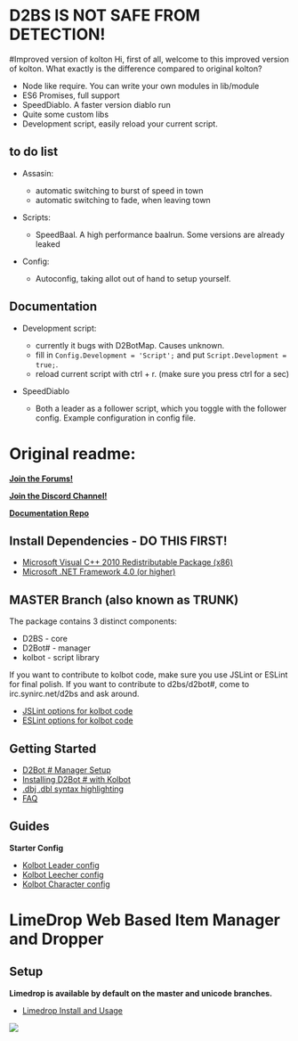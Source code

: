 # D2BS IS NOT SAFE FROM DETECTION!

#Improved version of kolton
Hi, first of all, welcome to this improved version of kolton. What exactly is the difference compared to original kolton?
- Node like require. You can write your own modules in lib/module
- ES6 Promises, full support
- SpeedDiablo. A faster version diablo run
- Quite some custom libs
- Development script, easily reload your current script.


## to do list
- Assasin:
    - automatic switching to burst of speed in town
    - automatic switching to fade, when leaving town 

- Scripts:
    - SpeedBaal. A high performance baalrun. Some versions are already leaked

- Config:
    - Autoconfig, taking allot out of hand to setup yourself. 

## Documentation
- Development script:
    - currently it bugs with D2BotMap. Causes unknown.
    - fill in `Config.Development = 'Script';` and put `Script.Development = true;`.
    - reload current script with ctrl + r. (make sure you press ctrl for a sec)

- SpeedDiablo
    - Both a leader as a follower script, which you toggle with the follower config. Example configuration in config file.
        
# Original readme:

[**Join the Forums!**](https://d2bot.discourse.group/)

[**Join the Discord Channel!**](https://discord.gg/FuBG8N2)

[**Documentation Repo**](https://github.com/blizzhackers/documentation)

## Install Dependencies - DO THIS FIRST!
- [Microsoft Visual C++ 2010 Redistributable Package (x86)](https://www.microsoft.com/en-us/download/details.aspx?id=5555)
- [Microsoft .NET Framework 4.0 (or higher)](https://dotnet.microsoft.com/download/dotnet-framework)

## MASTER Branch (also known as TRUNK)

The package contains 3 distinct components:
- D2BS - core
- D2Bot# - manager
- kolbot - script library

If you want to contribute to kolbot code, make sure you use JSLint or ESLint for final polish.
If you want to contribute to d2bs/d2bot#, come to irc.synirc.net/d2bs and ask around.

- [JSLint options for kolbot code](https://gist.githubusercontent.com/noah-/d917342e52281d54c404e0b2c18b0c6e/raw/fbade95e38b103d2654b90d85ef62a51c4295153/jslint.config)
- [ESLint options for kolbot code](https://gist.githubusercontent.com/Nishimura-Katsuo/2d6866666c7acf10047c486a15a7fe60/raw/99ef9c2995929c492ef856772ff346e0f19709cd/.eslintrc.js)

## Getting Started
- [D2Bot # Manager Setup](https://github.com/kolton/d2bot-with-kolbot/wiki/D2Bot-%23-Manager-Setup)
- [Installing D2Bot # with Kolbot](https://github.com/kolton/d2bot-with-kolbot/wiki/Installing-d2bot%23-with-kolbot)
- [.dbj .dbl syntax highlighting](https://github.com/kolton/d2bot-with-kolbot/wiki/.dbj-.dbl-syntax-highlighting)
- [FAQ](https://github.com/kolton/d2bot-with-kolbot/wiki/FAQ)

## Guides
**Starter Config**
- [Kolbot Leader config](https://github.com/kolton/d2bot-with-kolbot/wiki/Kolbot-Leader-config)
- [Kolbot Leecher config](https://github.com/kolton/d2bot-with-kolbot/wiki/Kolbot-Leecher-Starter)
- [Kolbot Character config](https://github.com/kolton/d2bot-with-kolbot/wiki/Kolbot-Character-config)

# LimeDrop Web Based Item Manager and Dropper
## Setup
**Limedrop is available by default on the master and unicode branches.**
- [Limedrop Install and Usage](https://github.com/blizzhackers/documentation/blob/master/limedrop/README.md)


![](https://i.imgur.com/bsmEv3j.png)
